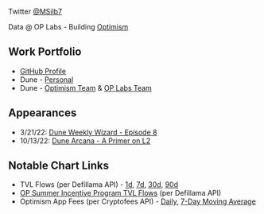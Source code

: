 Twitter [@MSilb7](https://twitter.com/MSilb7)

Data @ OP Labs - Building [Optimism](https://www.optimism.io/)

## Work Portfolio
- [GitHub Profile](https://github.com/MSilb7)
- Dune - [Personal](https://dune.com/msilb7)
- Dune - [Optimism Team](https://dune.com/optimismfnd) & [OP Labs Team](https://dune.com/oplabspbc)

## Appearances

- 3/21/22: [Dune Weekly Wizard - Episode 8](https://youtu.be/F5wu3c_EjzU)
- 10/13/22: [Dune Arcana - A Primer on L2](https://youtu.be/sciPaCZGzcE)

## Notable Chart Links
- TVL Flows (per Defillama API) - [1d](https://msilb7.github.io/msilb7-crypto-queries/L2%20TVL/img_outputs/net_app_flows_1d.html), [7d](https://msilb7.github.io/msilb7-crypto-queries/L2%20TVL/img_outputs/net_app_flows_7d.html), [30d](https://msilb7.github.io/msilb7-crypto-queries/L2%20TVL/img_outputs/net_app_flows_30d.html), [90d](https://msilb7.github.io/msilb7-crypto-queries/L2%20TVL/img_outputs/net_app_flows.html)
- [OP Summer Incentive Program TVL Flows](https://msilb7.github.io/msilb7-crypto-queries/L2%20TVL/img_outputs/cumul_ndf.html) (per Defillama API)
- Optimism App Fees (per Cryptofees API) - [Daily](https://msilb7.github.io/msilb7-crypto-queries/L2_Fees/img_outputs/app_fees_on_op.html), [7-Day Moving Average](https://msilb7.github.io/msilb7-crypto-queries/L2_Fees/img_outputs/app_fees_on_op_7dma.html)
